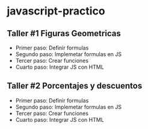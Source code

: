 # javascript-practico

## Taller #1 Figuras Geometricas
- Primer paso: Definir formulas
- Segundo paso: Implemetar formulas en JS
- Tercer paso: Crear funciones
- Cuarto paso: Integrar JS con HTML


## Taller #2 Porcentajes y descuentos
- Primer paso: Definir formulas
- Segundo paso: Implemetar formulas en JS
- Tercer paso: Crear funciones
- Cuarto paso: Integrar JS con HTML